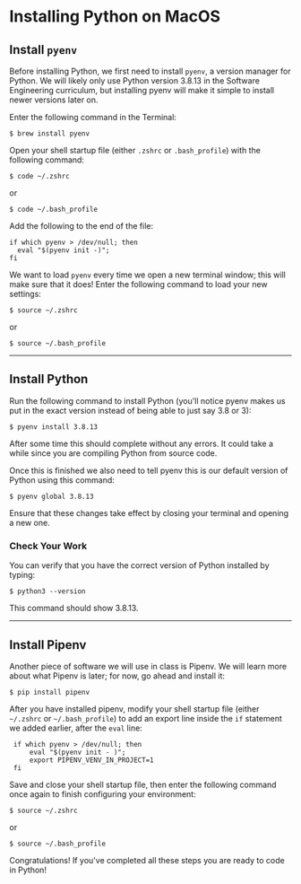 # Installing Python on MacOS

## Install `pyenv`

Before installing Python, we first need to install `pyenv`, a version manager
for Python. We will likely only use Python version 3.8.13 in the Software
Engineering curriculum, but installing pyenv will make it simple to install
newer versions later on.

Enter the following command in the Terminal:

```console
$ brew install pyenv
```

Open your shell startup file (either `.zshrc` or `.bash_profile`) with the
following command:

```console
$ code ~/.zshrc
```

or

```console
$ code ~/.bash_profile
```

Add the following to the end of the file:

```text
if which pyenv > /dev/null; then 
  eval "$(pyenv init -)";
fi
```

We want to load `pyenv` every time we open a new terminal window; this will make
sure that it does! Enter the following command to load your new settings:

```console
$ source ~/.zshrc
```

or

```console
$ source ~/.bash_profile
```

***

## Install Python

Run the following command to install Python (you'll notice pyenv makes us put in
the exact version instead of being able to just say 3.8 or 3):

```console
$ pyenv install 3.8.13
```

After some time this should complete without any errors. It could take a while
since you are compiling Python from source code.

Once this is finished we also need to tell pyenv this is our default version of
Python using this command:

```console
$ pyenv global 3.8.13
```

Ensure that these changes take effect by closing your terminal and opening a new
one.

### Check Your Work

You can verify that you have the correct version of Python installed by typing:

```console
$ python3 --version
```

This command should show 3.8.13.

***

## Install Pipenv

Another piece of software we will use in class is Pipenv. We will learn more
about what Pipenv is later; for now, go ahead and install it:

```console
$ pip install pipenv
```

After you have installed pipenv, modify your shell startup file (either
`~/.zshrc` or `~/.bash_profile`) to add an export line inside the `if`
statement we added earlier, after the `eval` line:

```text
 if which pyenv > /dev/null; then
     eval "$(pyenv init - )";
     export PIPENV_VENV_IN_PROJECT=1
 fi
 ```

Save and close your shell startup file, then enter the following command once
again to finish configuring your environment:

```console
$ source ~/.zshrc
```

or

```console
$ source ~/.bash_profile
```

Congratulations! If you've completed all these steps you are ready to code in
Python!
